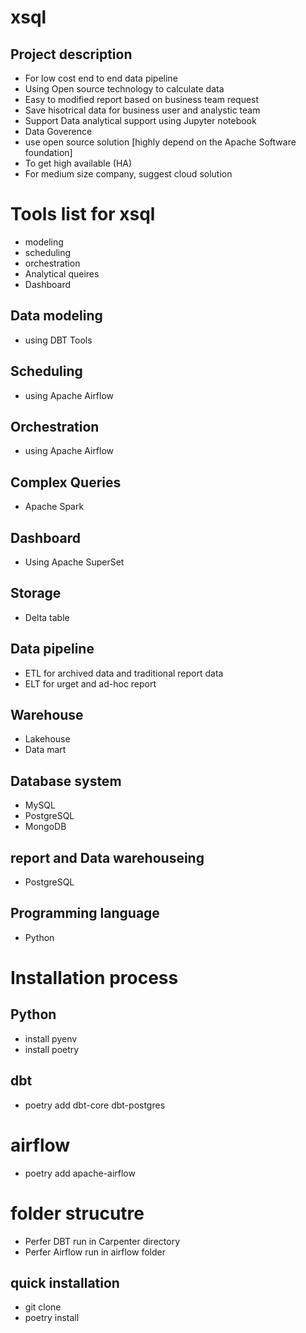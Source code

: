 # xsql
## Project description 
- For low cost end to end data pipeline 
- Using Open source technology to calculate data 
- Easy to modified report based  on business team  request
- Save hisotrical data for business user and analystic team
- Support Data analytical support using Jupyter notebook 
- Data Goverence
- use open source solution [highly depend on the Apache Software foundation]
- To get high available (HA)
- For medium size company, suggest cloud solution


# Tools list for xsql
- modeling 
- scheduling
- orchestration 
- Analytical queires
- Dashboard

## Data modeling 
- using DBT Tools 

## Scheduling 
- using Apache Airflow

## Orchestration 
- using Apache Airflow

## Complex Queries
- Apache Spark

## Dashboard
- Using Apache SuperSet

## Storage 
- Delta table

## Data pipeline 
- ETL for archived data and traditional report data
- ELT for urget and ad-hoc report

## Warehouse 
- Lakehouse
- Data mart

## Database system 
- MySQL
- PostgreSQL
- MongoDB

## report and Data warehouseing 
- PostgreSQL

## Programming language 
- Python 

# Installation process 
## Python
- install pyenv 
- install poetry 


## dbt 
- poetry add dbt-core dbt-postgres

# airflow 
- poetry add apache-airflow

# folder strucutre 
- Perfer DBT run in Carpenter directory 
- Perfer Airflow run in airflow folder 

## quick installation 
- git clone <this project url from git>
- poetry install 

## 